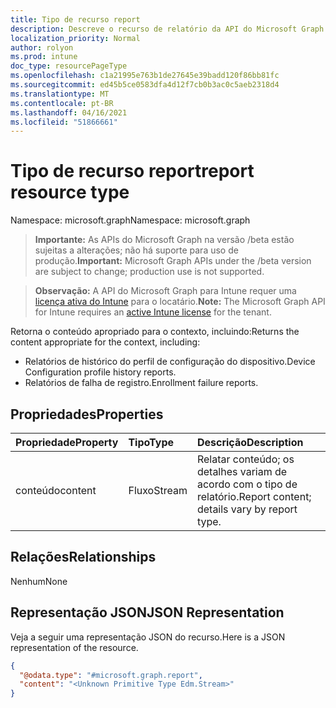 ```yaml
---
title: Tipo de recurso report
description: Descreve o recurso de relatório da API do Microsoft Graph para o Intune, que dá suporte a vários fluxos de trabalho.
localization_priority: Normal
author: rolyon
ms.prod: intune
doc_type: resourcePageType
ms.openlocfilehash: c1a21995e763b1de27645e39badd120f86bb81fc
ms.sourcegitcommit: ed45b5ce0583dfa4d12f7cb0b3ac0c5aeb2318d4
ms.translationtype: MT
ms.contentlocale: pt-BR
ms.lasthandoff: 04/16/2021
ms.locfileid: "51866661"
---
```

# <a name="report-resource-type"></a><span data-ttu-id="d6078-103">Tipo de recurso report</span><span class="sxs-lookup"><span data-stu-id="d6078-103">report resource type</span></span>

<span data-ttu-id="d6078-104">Namespace: microsoft.graph</span><span class="sxs-lookup"><span data-stu-id="d6078-104">Namespace: microsoft.graph</span></span>

> <span data-ttu-id="d6078-105">**Importante:** As APIs do Microsoft Graph na versão /beta estão sujeitas a alterações; não há suporte para uso de produção.</span><span class="sxs-lookup"><span data-stu-id="d6078-105">**Important:** Microsoft Graph APIs under the /beta version are subject to change; production use is not supported.</span></span>

> <span data-ttu-id="d6078-106">**Observação:** A API do Microsoft Graph para Intune requer uma [licença ativa do Intune](https://go.microsoft.com/fwlink/?linkid=839381) para o locatário.</span><span class="sxs-lookup"><span data-stu-id="d6078-106">**Note:** The Microsoft Graph API for Intune requires an [active Intune license](https://go.microsoft.com/fwlink/?linkid=839381) for the tenant.</span></span>

<span data-ttu-id="d6078-107">Retorna o conteúdo apropriado para o contexto, incluindo:</span><span class="sxs-lookup"><span data-stu-id="d6078-107">Returns the content appropriate for the context, including:</span></span>

- <span data-ttu-id="d6078-108">Relatórios de histórico do perfil de configuração do dispositivo.</span><span class="sxs-lookup"><span data-stu-id="d6078-108">Device Configuration profile history reports.</span></span>
- <span data-ttu-id="d6078-109">Relatórios de falha de registro.</span><span class="sxs-lookup"><span data-stu-id="d6078-109">Enrollment failure reports.</span></span>

## <a name="properties"></a><span data-ttu-id="d6078-110">Propriedades</span><span class="sxs-lookup"><span data-stu-id="d6078-110">Properties</span></span>
|<span data-ttu-id="d6078-111">Propriedade</span><span class="sxs-lookup"><span data-stu-id="d6078-111">Property</span></span>|<span data-ttu-id="d6078-112">Tipo</span><span class="sxs-lookup"><span data-stu-id="d6078-112">Type</span></span>|<span data-ttu-id="d6078-113">Descrição</span><span class="sxs-lookup"><span data-stu-id="d6078-113">Description</span></span>|
|:---|:---|:---|
|<span data-ttu-id="d6078-114">conteúdo</span><span class="sxs-lookup"><span data-stu-id="d6078-114">content</span></span>|<span data-ttu-id="d6078-115">Fluxo</span><span class="sxs-lookup"><span data-stu-id="d6078-115">Stream</span></span>|<span data-ttu-id="d6078-116">Relatar conteúdo; os detalhes variam de acordo com o tipo de relatório.</span><span class="sxs-lookup"><span data-stu-id="d6078-116">Report content; details vary by report type.</span></span>|

## <a name="relationships"></a><span data-ttu-id="d6078-117">Relações</span><span class="sxs-lookup"><span data-stu-id="d6078-117">Relationships</span></span>
<span data-ttu-id="d6078-118">Nenhum</span><span class="sxs-lookup"><span data-stu-id="d6078-118">None</span></span>

## <a name="json-representation"></a><span data-ttu-id="d6078-119">Representação JSON</span><span class="sxs-lookup"><span data-stu-id="d6078-119">JSON Representation</span></span>
<span data-ttu-id="d6078-120">Veja a seguir uma representação JSON do recurso.</span><span class="sxs-lookup"><span data-stu-id="d6078-120">Here is a JSON representation of the resource.</span></span>
<!-- {
  "blockType": "resource",
  "keyProperty": "id",
  "@odata.type": "microsoft.graph.report"
}
-->
``` json
{
  "@odata.type": "#microsoft.graph.report",
  "content": "<Unknown Primitive Type Edm.Stream>"
}
```




